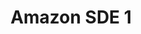 ---
title: "Amazon SDE 1"
excerpt: "September 2019- Present: Software Engineer Level 1"
permalink: /AmazonSDE1/
header:
  teaser: assets/images/Amazon.png
---